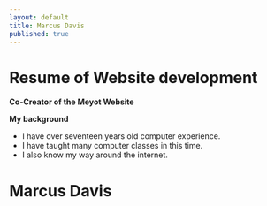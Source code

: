 ```yaml
---
layout: default
title: Marcus Davis
published: true
---
```

# **Resume of Website development**

**Co-Creator of the Meyot Website**

**My background**

- I have over seventeen years old computer experience.
- I have taught many computer classes in this time.
- I also know my way around the internet.
# Marcus Davis
